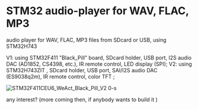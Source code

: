 # STM32 audio-player for WAV, FLAC, MP3
audio player for WAV, FLAC, MP3 files from SDcard or USB, using STM32H743 

V1: using STM32F411 "Black_Pill" board, SDcard holder, USB port, I2S audio DAC (AD1852, CS4398, etc.), IR remote control, LED display (SPI);
V2: using STM32H743ZIT , SDcard holder, USB port, SAI/I2S audio DAC (ES9038q2m), IR remote control, color TFT ;


![STM32F411CEU6_WeAct_Black_Pill_V2 0-s](https://user-images.githubusercontent.com/33846225/117869646-5626f200-b29b-11eb-9888-917758717c31.jpg)


any interest? (more coming then, if anybody wants to build it )
